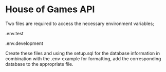 # House of Games API

Two files are required to access the necessary environment variables;

.env.test

.env.development

Create these files and using the setup.sql for the database information in combination with the .env-example for formatting, add the corresponding database to the appropriate file.
